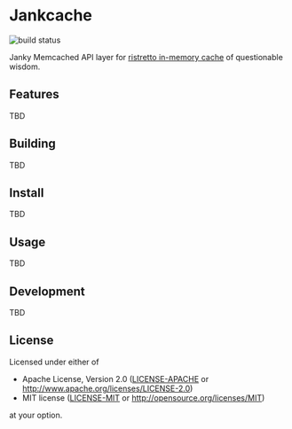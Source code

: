 # Jankcache

![build status](https://github.com/56quarters/jankcache/actions/workflows/go.yml/badge.svg)

Janky Memcached API layer for [ristretto in-memory cache](https://github.com/dgraph-io/ristretto) of questionable wisdom.

## Features

TBD

## Building

TBD

## Install

TBD

## Usage

TBD

## Development

TBD

## License

Licensed under either of
* Apache License, Version 2.0 ([LICENSE-APACHE](LICENSE-APACHE) or http://www.apache.org/licenses/LICENSE-2.0)
* MIT license ([LICENSE-MIT](LICENSE-MIT) or http://opensource.org/licenses/MIT)

at your option.
